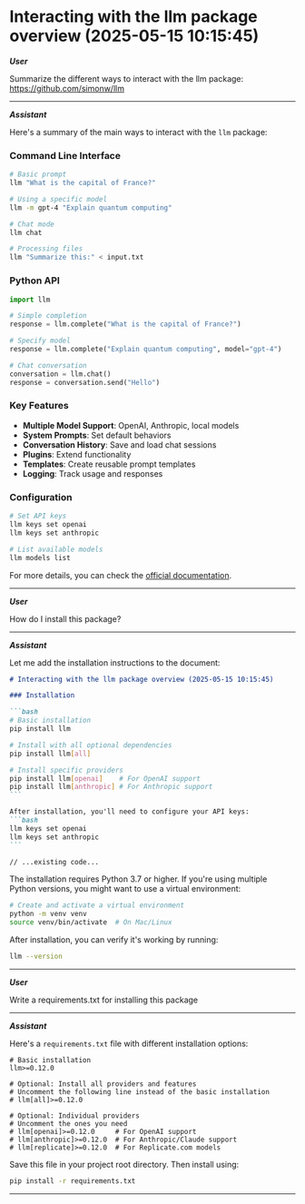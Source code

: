 <!-- Generated by SpecStory -->

# Interacting with the llm package overview (2025-05-15 10:15:45)

_**User**_

Summarize the different ways to interact with the llm package: https://github.com/simonw/llm

---

_**Assistant**_

Here's a summary of the main ways to interact with the `llm` package:

### Command Line Interface
````bash
# Basic prompt
llm "What is the capital of France?"

# Using a specific model
llm -m gpt-4 "Explain quantum computing"

# Chat mode
llm chat

# Processing files
llm "Summarize this:" < input.txt
````

### Python API
````python
import llm

# Simple completion
response = llm.complete("What is the capital of France?")

# Specify model
response = llm.complete("Explain quantum computing", model="gpt-4")

# Chat conversation
conversation = llm.chat()
response = conversation.send("Hello")
````

### Key Features
- **Multiple Model Support**: OpenAI, Anthropic, local models
- **System Prompts**: Set default behaviors
- **Conversation History**: Save and load chat sessions
- **Plugins**: Extend functionality
- **Templates**: Create reusable prompt templates
- **Logging**: Track usage and responses

### Configuration
````bash
# Set API keys
llm keys set openai
llm keys set anthropic

# List available models
llm models list
````

For more details, you can check the [official documentation](https://llm.datasette.io/en/stable/).

---

_**User**_

How do I install this package?

---

_**Assistant**_

Let me add the installation instructions to the document:

````markdown
# Interacting with the llm package overview (2025-05-15 10:15:45)

### Installation

```bash
# Basic installation
pip install llm

# Install with all optional dependencies
pip install llm[all]

# Install specific providers
pip install llm[openai]    # For OpenAI support
pip install llm[anthropic] # For Anthropic support
```

After installation, you'll need to configure your API keys:
```bash
llm keys set openai
llm keys set anthropic
```

// ...existing code...
````

The installation requires Python 3.7 or higher. If you're using multiple Python versions, you might want to use a virtual environment:

````bash
# Create and activate a virtual environment
python -m venv venv
source venv/bin/activate  # On Mac/Linux
````

After installation, you can verify it's working by running:
````bash
llm --version
````

---

_**User**_

Write a requirements.txt for installing this package

---

_**Assistant**_

Here's a `requirements.txt` file with different installation options:

````plaintext
# Basic installation
llm>=0.12.0

# Optional: Install all providers and features
# Uncomment the following line instead of the basic installation
# llm[all]>=0.12.0

# Optional: Individual providers
# Uncomment the ones you need
# llm[openai]>=0.12.0     # For OpenAI support
# llm[anthropic]>=0.12.0  # For Anthropic/Claude support
# llm[replicate]>=0.12.0  # For Replicate.com models
````

Save this file in your project root directory. Then install using:

```bash
pip install -r requirements.txt
```

---

